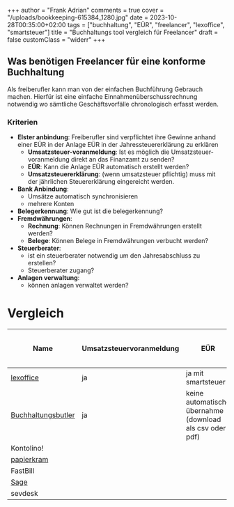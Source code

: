 +++
author = "Frank Adrian"
comments = true
cover = "/uploads/bookkeeping-615384_1280.jpg"
date = 2023-10-28T00:35:00+02:00
tags = ["buchhaltung", "EÜR", "freelancer", "lexoffice", "smartsteuer"]
title = "Buchhaltungs tool vergleich für Freelancer"
draft = false
customClass = "widerr"
+++

## Was benötigen Freelancer für eine konforme Buchhaltung

Als freiberufler kann man von der einfachen Buchführung Gebrauch machen.
Hierfür ist eine einfache Einnahmenüberschussrechnung notwendig wo sämtliche Geschäftsvorfälle chronologisch erfasst werden.

 


### Kriterien
- **Elster anbindung**: Freiberufler sind verpflichtet ihre Gewinne anhand einer EÜR in der Anlage EÜR in der Jahressteuererklärung zu erklären
  - **Umsatzsteuer-voranmeldung**: Ist es möglich die Umsatzsteuer-voranmeldung direkt an das Finanzamt zu senden?
  - **EÜR**: Kann die Anlage EÜR automatisch erstellt werden?
  - **Umsatzsteuererklärung**: (wenn umsatzsteuer pflichtig) muss mit der jährlichen Steuererklärung eingereicht werden. 
- **Bank Anbindung**:
  - Umsätze automatisch synchronisieren
  - mehrere Konten
- **Belegerkennung**: Wie gut ist die belegerkennung? 
- **Fremdwährungen**: 
  - **Rechnung**: Können Rechnungen in Fremdwährungen erstellt werden?
  - **Belege**: Können Belege in Fremdwährungen verbucht werden?
- **Steuerberater**:
  - ist ein steuerberater notwendig um den Jahresabschluss zu erstellen?
  - Steuerberater zugang?
- **Anlagen verwaltung**:
  - können anlagen verwaltet werden?

# Vergleich


| Name                                                                                                                    | Umsatzsteuervoranmeldung | EÜR                                                      | Umsatzsteuererklärung | Bank verlauf automatisch importieren                                                                                                                     | Mehrere Konten | Automatische Belegerkennung | Fremd-währungen  | Steuerberater notwendig? | Steuerberater Zugang | Anlagen verwalten |
|-------------------------------------------------------------------------------------------------------------------------|--------------------------|----------------------------------------------------------|-----------------------|----------------------------------------------------------------------------------------------------------------------------------------------------------|----------------|-----------------------------|------------------|--------------------------|----------------------|-------------------|
| [lexoffice](https://www.awin1.com/awclick.php?gid=368497&mid=13787&awinaffid=1456770&linkid=2440761&clickref=)          | ja                       | ja mit smartsteuer                                       | ja mit smartsteuer    | [ja](https://support.lexoffice.de/de-form/articles/5367429-banken-in-lexoffice)                                                                          | ja             | ja                          | nein             | nein                     | ja                   | ja                |
| [Buchhaltungsbutler](https://www.awin1.com/awclick.php?gid=460510&mid=32115&awinaffid=1456770&linkid=3354560&clickref=) | ja                       | keine automatische übernahme (download als csv oder pdf) | nein                  | ja [(ausnahme Holvi & Finom)](https://wissen.buchhaltungsbutler.de/hc/de/articles/11422557007517-Aktueller-Anbindungsstatus-von-Banken-und-Kreditkarten) | ja             |                             | ja               |                          | ja                   | ja                |
| Kontolino!                                                                                                              |                          |                                                          |                       |                                                                                                                                                          |                |                             |                  |                          |                      |                   |
| [papierkram](https://www.awin1.com/awclick.php?gid=426184&mid=25390&awinaffid=1456770&linkid=3017980&clickref=)         |                          |                                                          |                       |                                                                                                                                                          |                |                             |                  |                          |                      |                   |
| FastBill                                                                                                                |                          |                                                          |                       |                                                                                                                                                          |                |                             |                  |                          |                      |                   |
| [Sage](https://www.awin1.com/awclick.php?gid=400001&mid=11752&awinaffid=1456770&linkid=2739676&clickref=)               |                          |                                                          |                       |                                                                                                                                                          |                |                             |                  |                          |                      |                   |
| sevdesk                                                                                                                 |                          |                                                          |                       |                                                                                                                                                          |                |                             |                  |                          |                      |                   |

